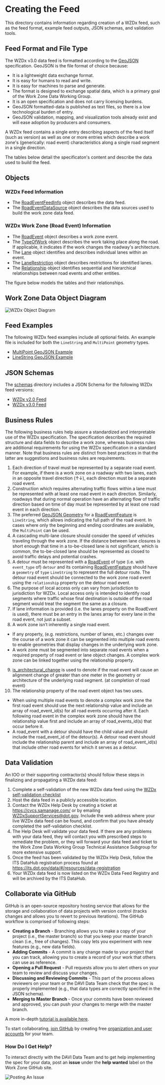 # Creating the Feed
This directory contains information regarding creation of a WZDx feed, such as the feed format, example feed outputs, JSON schemas, and validation tools.

## Feed Format and File Type

The WZDx v3.0 data feed is formatted according to the [GeoJSON](https://geojson.org/) specification. GeoJSON is the file format of choice because:
- It is a lightweight data exchange format.
- It is easy for humans to read and write.
- It is easy for machines to parse and generate.
- The format is designed to exchange spatial data, which is a primary goal of the Work Zone Data Working Group.
- It is an open specification and does not carry licensing burdens.
- GeoJSON formatted-data is published as text files, so there is a low technological burden of entry.
- GeoJSON validation, mapping, and visualization tools already exist and will ease adoption by producers and consumers.

A WZDx feed contains a single entry describing aspects of the feed itself (such as version) as well as one or more entries which describe a work zone's (generically: road event) characteristics along a single road segment in a single direction.

The tables below detail the specificaton's content and describe the data used to build the feed.

## Objects
### WZDx Feed Information

- The [RoadEventFeedInfo](/spec-content/objects/RoadEventFeedInfo.md) object describes the data feed.
- The [RoadEventDataSource](/spec-content/objects/RoadEventDataSource.md) object describes the data sources used to build the work zone data feed.

### WZDx Work Zone (Road Event) Information

- The [RoadEvent](/spec-content/objects/RoadEvent.md) object describes a work zone event.
- The [TypeOfWork](/spec-content/objects/TypeOfWork.md) object describes the work taking place along the road.  If applicable, it indicates if the work changes the roadway's architecture.
- The [Lane](/spec-content/objects/Lane.md) object identifies and describes individual lanes within an event.
- The [LaneRestriction](/spec-content/objects/LaneRestriction.md) object describes restrictions for identified lanes.
- The [Relationship](/spec-content/objects/Relationship.md) object identifies sequential and hierarchical relationships between road events and other entities.

The figure below models the tables and their relationships.

## Work Zone Data Object Diagram

![WZDx Object Diagram](/images/wzdx_object_diagram.jpg)

## Feed Examples
The following WZDx feed examples include all optional fields. An example file is included for both the `LineString` and `MultiPoint` geometry types.

* [MultiPoint GeoJSON Example](/create-feed/examples/multipoint_example.geojson)
* [LineString GeoJSON Example](/create-feed/examples/linestring_example.geojson)

## JSON Schemas
The [schemas](/create-feed/schemas) directory includes a JSON Schema for the following WZDx feed versions:

* [WZDx v2.0 Feed](/create-feed/schemas/wzdx_v2.0_feed.json)
* [WZDx v3.0 Feed](/create-feed/schemas/wzdx_v3.0_feed.json)

## Business Rules
The following business rules help assure a standardized and interpretable use of the WZDx specification. The specification describes the required structure and data fields to describe a work zone, whereas business rules are additional requirements for using the WZDx specification in a standard manner. Note that business rules are distinct from best practices in that the latter are suggestions and business rules are requirements.

1. Each direction of travel must be represented by a separate road event. For example, if there is a work zone on a roadway with two lanes, each in an opposite travel direction (↑↓), each direction must be a separate road event.
2. Construction which requires alternating traffic flows within a lane must be represented with at least one road event in each direction. Similarly, roadways that during normal operation have an alternating flow of traffic direction based on time of day must be represented by at least one road event in each direction.
3. The preferred [GeoJSON Geometry](https://tools.ietf.org/html/rfc7946#page-7) for a [RoadEventFeature](/spec-content/objects/RoadEventFeature.md) is `LineString`, which allows indicating the full path of the road event. In cases where only the beginning and ending coordinates are available, the `MultiPoint` can be used.  
4. A cascading multi-lane closure should consider the speed of vehicles traveling through the work zone. If the distance between lane closures is short enough that time in a to-be-closed lane is not significant, which is common, the to-be-closed lane should be represented as closed to avoid traffic delays and potential crashes.
5. A detour must be represented with a [RoadEvent](/spec-content/objects/RoadEvent.md) of type (i.e. with `event_type` of) `detour` and its containing [RoadEventFeature](/spec-content/objects/RoadEventFeature.md) should have a `geometry` of `type` `LineString` to represent the full detour route. The detour road event should be connected to the work zone road event using the `relationship` property on the detour road event.
6. The purpose of local access only can vary from jurisdiction to jurisdiction for WZDx. Local access only is intended to identify road segments where traffic whose final destination is outside of the road segment would treat the segment the same as a closure. 
7. If lane information is provided (i.e. the lanes property on the RoadEvent is used), there must be an entry in the lanes array for every lane in the road event, not just a subset.
8. A work zone isn’t inherently a single road event.
- If any property, (e.g. restrictions, number of lanes, etc.) changes over the course of a work zone it can be segmented into multiple road events to enable geometries that display changes in the underlying work zone. 
- A work zone must be segmented into separate road events when a required property of road event or lane object changes. A complex work zone can be linked together using the relationship property.
9. [is_architectural_change](/spec-content/objects/TypeOfWork.md) is used to denote if the road event will cause an alignment change of greater than one meter in the geometry or architecture of  the underlying road segment. (at completion of road event)
10. The relationship property of the road event object has two uses. 
- When using multiple road events to denote a complex work zone the first road event should use the next relationship value and include an array of road_event_id(s) for all road events occurring after it. Each following road event in the complex work zone should have the relationship value first and include an array of road_events_id(s) that occur before it.
- A road_event with a detour should have the child value and should include the road_event_id of the detour(s). A detour road event should include the relationship parent and include an array of road_event_id(s) that include other road events for which it serves as a detour.


## Data Validation
An IOO or their supporting contractor(s) should follow these steps in finalizing and propagating a WZDx data feed: 
1.	Complete a self-validation of the new WZDx data feed using the [WZDx self-validation checklist](/documents/WZDx_data_feed_self_validation_checklist_2021_02_12.docx)
2.	Host the data feed in a publicly accessible location. 
3.	Contact the WZDx Help Desk by creating a ticket at https://cvcs.samanage.com/ or by emailing WZDxSupportServices@dot.gov. Include the web address where your live WZDx data feed can be found, and confirm that you have already completed the self-validation checklist. 
4.	The Help Desk will validate your data feed. If there are any problems with your data feed, they will contact you with prescribed steps to remediate the problem, or they will forward your data feed and ticket to the Work Zone Data Working Group Technical Assistance Subgroup for more extensive support. 
5.	Once the feed has been validated by the WZDx Help Desk, follow the ITS DataHub registration process found at https://its.dot.gov/data/#/resources/data-registration  
6.	Your WZDx data feed is now listed on the WZDx Data Feed Registry and will be archived by the ITS DataHub. 

## Collaborate via GitHub
GitHub is an open-source repository hosting service that allows for the storage and collaboration of data projects with version control (tracks changes and allows you to revert to previous iterations). The GitHub workflow is comprised of following steps:
- **Creating a Branch** - Branching allows you to make a copy of your project (i.e., the master branch) so that you keep your master branch clean (i.e., free of changes). This copy lets you experiment with new features (e.g., new data fields).
- **Adding Commits** - A commit is any change made to your project that you can track, allowing you to create a record of your work that others can use as reference.  
- **Opening a Pull Request** - Pull requests allow you to alert others on your team to review and discuss your changes.
- **Discussing and Reviewing Commits** - This part of the process allows reviewers on your team or the DAVI Data Team check that the spec is properly implemented (e.g., that data types are correctly specified in the JSON schema).
- **Merging to Master Branch** - Once your commits have been reviewed and approved, you can push your changes to merge with the master branch.

A more in-depth [tutorial is available here](https://guides.github.com/introduction/flow/).

To start collaborating, [join GitHub](https://github.com/) by creating free [organization and user accounts](https://help.github.com/articles/differences-between-user-and-organization-accounts/) for your team.

### How Do I Get Help?
To interact directly with the DAVI Data Team and to get help implementing the spec for your data, post an **issue** under the **help wanted** label on the Work Zone GitHub site.

![Posting An Issue](https://github.com/usdot-jpo-ode/jpo-wzdx/blob/master/images/issues.png)
